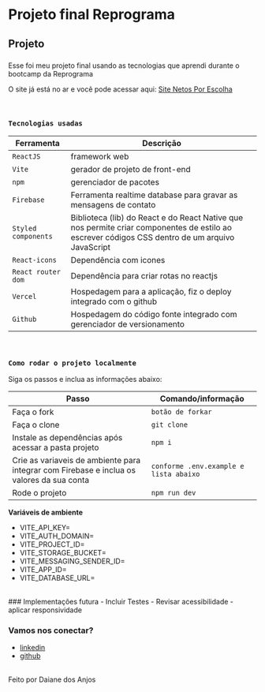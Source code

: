 # Projeto final Reprograma 

## Projeto
### 

Esse foi meu projeto final usando as tecnologias que aprendi durante o bootcamp da Reprograma


O site já está no ar e você pode acessar aqui: [Site Netos Por Escolha]()

<br />

### `Tecnologias usadas`

| Ferramenta | Descrição |
| --- | --- |
| `ReactJS` | framework web|
| `Vite` | gerador de projeto de front-end|
| `npm` | gerenciador de pacotes|
| `Firebase` | Ferramenta realtime database para gravar as mensagens de contato|
| `Styled components` | Biblioteca (lib) do React e do React Native que nos permite criar componentes de estilo ao escrever códigos CSS dentro de um arquivo JavaScript|
| `React-icons` | Dependência com icones|
| `React router dom` | Dependência para criar rotas no reactjs|
| `Vercel` | Hospedagem para a aplicação, fiz o deploy integrado com o github|
| `Github` | Hospedagem do código fonte integrado com gerenciador de versionamento|
<br />

### `Como rodar o projeto localmente`

Siga os passos e inclua as informações abaixo:

| Passo                       | Comando/informação |
| --------------------------- | ------------------ |
| Faça o fork                 | `botão de forkar`  |
| Faça o clone                | `git clone`        |
| Instale as dependências após acessar a pasta projeto    | `npm i`            |
| Crie as variaveis de ambiente para integrar com Firebase e inclua os valores da sua conta           | `conforme .env.example e lista abaixo`|
| Rode o projeto              | `npm run dev`       |

**Variáveis de ambiente**

 * VITE_API_KEY=
 * VITE_AUTH_DOMAIN=
 * VITE_PROJECT_ID=
 * VITE_STORAGE_BUCKET=
 * VITE_MESSAGING_SENDER_ID=
 * VITE_APP_ID=
 * VITE_DATABASE_URL= 
<br />
### Implementações futura
- Incluir Testes
- Revisar acessibilidade
- aplicar responsividade
<br />

### Vamos nos conectar?
- [linkedin](https://www.linkedin.com/in/daianeanjos/)
- [github]( https://github.com/daianedosanjos)
<br>
Feito por Daiane dos Anjos
